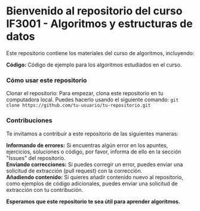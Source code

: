   <h1>Bienvenido al repositorio del curso <br> IF3001 - Algoritmos y estructuras de datos</h1>

Este repositorio contiene los materiales del curso de algoritmos, incluyendo:

<strong>Código:</strong> Código de ejemplo para los algoritmos estudiados en el curso.

<h3>Cómo usar este repositorio</h3>

Clonar el repositorio: Para empezar, clona este repositorio en tu computadora local. Puedes hacerlo usando el siguiente comando:
```git clone https://github.com/tu-usuario/tu-repositorio.git```


<h3>Contribuciones</h3>

Te invitamos a contribuir a este repositorio de las siguientes maneras:

<strong>Informando de errores:</strong> Si encuentras algún error en los apuntes, ejercicios, soluciones o código, por favor, informa de ello en la sección "Issues" del repositorio.<br>
<strong>Enviando correcciones:</strong> Si puedes corregir un error, puedes enviar una solicitud de extracción (pull request) con la corrección.<br>
<strong>Añadiendo contenido:</strong> Si quieres añadir contenido nuevo al repositorio, como ejemplos de código adicionales, puedes enviar una solicitud de extracción con tu contribución.<br>

<strong>Esperamos que este repositorio te sea útil para aprender algoritmos.</strong>
